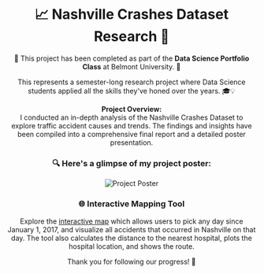 <h1 align="center">📈 Nashville Crashes Dataset Research 🚧</h1>

<p align="center">🌟 This project has been completed as part of the <strong>Data Science Portfolio Class</strong> at Belmont University. 🏫</p>

<p align="center">This represents a semester-long research project where Data Science students applied all the skills they've honed over the years. 🎓💡</p>

<p align="center">
  <strong>Project Overview:</strong><br>
  I conducted an in-depth analysis of the Nashville Crashes Dataset to explore traffic accident causes and trends. The findings and insights have been compiled into a comprehensive final report and a detailed poster presentation.
</p>

<h3 align="center">🔍 Here's a glimpse of my project poster:</h3>

<p align="center">
  <img src="/pictures/Exploring_Causes_Traffic_Poster.001.jpeg" alt="Project Poster">
</p>

<h3 align="center">🌐 Interactive Mapping Tool</h3>

<p align="center">
  Explore the <a href="http://gyousab2.pythonanywhere.com/mapping">interactive map</a> which allows users to pick any day since January 1, 2017, and visualize all accidents that occurred in Nashville on that day. The tool also calculates the distance to the nearest hospital, plots the hospital location, and shows the route.
</p>

<p align="center">Thank you for following our progress! 🌟</p>
